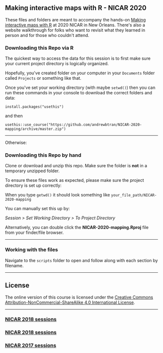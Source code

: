 ## Making interactive maps with R - NICAR 2020

These files and folders are meant to accompany the hands-on [Making interactive maps with R](https://ireapps.github.io/nicar-2020-schedule#20200306_making_interactive_maps_with_r_2130_all) at 2020 NICAR in New Orleans. There's also a website walkthrough for folks who want to revisit what they learned in person and for those who couldn't attend.

### Downloading this Repo via R

The quickest way to access the data for this session is to first make sure your current project directory is logically organized. 

Hopefully, you've created folder on your computer in your `Documents` folder called `Projects` or something like that.

Once you've set your working directory (with maybe `setwd()`) then you can run these commands in your console to download the correct folders and data:

```
install.packages("usethis")
```

and then

```
usethis::use_course("https://github.com/andrewbtran/NICAR-2020-mapping/archive/master.zip")
```

----

Otherwise:

### Downloading this Repo by hand

Clone or download and unzip this repo. Make sure the folder is **not** in a temporary unzipped folder.

To ensure these files work as expected, please make sure the project directory is set up correctly: 

When you type `getwd()` it should look something like `your_file_path/NICAR-2020-mapping`

You can manually set this up by:

*Session > Set Working Directory > To Project Directory*

Alternatively, you can double click the **NICAR-2020-mapping.Rproj** file from your finder/file browser.

----

### Working with the files

Navigate to the `scripts` folder to open and follow along with each section by filename.


----


## License

The online version of this course is licensed under the [Creative Commons Attribution-NonCommercial-ShareAlike 4.0 International License](http://creativecommons.org/licenses/by-nc-sa/4.0/).

---

### [NICAR 2018 sessions](https://github.com/andrewbtran/NICAR-2019-mapping)
### [NICAR 2018 sessions](https://andrewbtran.github.io/NICAR/2018/)
### [NICAR 2017 sessions](https://andrewbtran.github.io/NICAR/2017/)